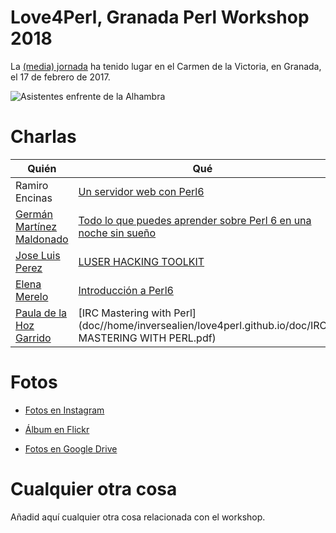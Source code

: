 # Love4Perl, Granada Perl Workshop 2018

La [(media) jornada](http://workshop.granada.pm/granada2018/) ha tenido lugar en el Carmen de la Victoria, en
Granada, el 17 de febrero de 2017.

![Asistentes enfrente de la Alhambra](gpw2018.jpg)

# Charlas


| Quién | Qué                                      |
| ----- | ---------------------------------------- |
| Ramiro Encinas | [Un servidor web con Perl6](https://ramiroencinas.com/docs/webserver-perl6-slides) |
| [Germán Martínez Maldonado](https://github.com/germaaan) | [Todo lo que puedes aprender sobre Perl 6 en una noche sin sueño](doc/todo_lo_que_puedes_aprender_sobre_perl_6_en_una_noche_sin_sueño.pdf) |
| [Jose Luis Perez](https://github.com/jluis) | [LUSER HACKING TOOLKIT](https://jluis.github.io/Granada_love4Perl/#/) |
| [Elena Merelo](https://github.com/elenamerelo) | [Introducción a Perl6](http://slides.com/elenamerelo/deck) |
| [Paula de la Hoz Garrido](https://github.com/terceranexus6) | [IRC Mastering with Perl](doc//home/inversealien/love4perl.github.io/doc/IRC MASTERING WITH PERL.pdf)


# Fotos

- [Fotos en Instagram](https://www.instagram.com/explore/tags/love4perl/)

- [Álbum en Flickr](https://www.flickr.com/photos/atalaya/albums/72157687915310310)
  
- [Fotos en Google Drive](https://drive.google.com/open?id=112qYasIb5oLdf7Z7VwWBg80s62i918CW)
  
  
# Cualquier otra cosa

Añadid aquí cualquier otra cosa relacionada con el workshop.
